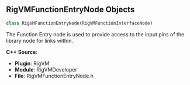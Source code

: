 ## RigVMFunctionEntryNode Objects

```python
class RigVMFunctionEntryNode(RigVMFunctionInterfaceNode)
```

The Function Entry node is used to provide access to the
input pins of the library node for links within.

**C++ Source:**

- **Plugin**: RigVM
- **Module**: RigVMDeveloper
- **File**: RigVMFunctionEntryNode.h

<a id="unreal.RigVMFunctionReferenceNode"></a>